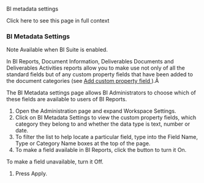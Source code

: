 BI metadata settings

Click here to see this page in full context

###  BI Metadata Settings

Note  Available when BI Suite is enabled.

In BI Reports, Document Information, Deliverables Documents and Deliverables
Activities reports allow you to make use not only of all the standard fields
but of any custom property fields that have been added to the document
categories (see [ Add custom property field ](Add_custom_fi.htm#h) ).Â

The BI Metadata settings page allows BI Administrators to choose which of
these fields are available to users of BI Reports.

  1. Open the Administration page and expand Workspace Settings. 
  2. Click on BI Metadata Settings to view the custom property fields, which category they belong to and whether the data type is text, number or date. 
  3. To filter the list to help locate a particular field, type into the Field Name, Type or Category Name boxes at the top of the page. 
  4. To make a field available in BI Reports, click the button to turn it On. 

To make a field unavailable, turn it Off.

  1. Press Apply. 


